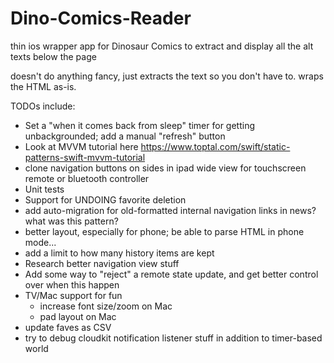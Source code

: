# Dino-Comics-Reader

thin ios wrapper app for Dinosaur Comics to extract and display all the alt texts below the page

doesn't do anything fancy, just extracts the text so you don't have to. wraps the HTML as-is.

TODOs include:
* Set a "when it comes back from sleep" timer for getting unbackgrounded; add a manual "refresh" button
* Look at MVVM tutorial here https://www.toptal.com/swift/static-patterns-swift-mvvm-tutorial
* clone navigation buttons on sides in ipad wide view for touchscreen remote or bluetooth controller
* Unit tests
* Support for UNDOING favorite deletion 
* add auto-migration for old-formatted internal navigation links in news? what was this pattern?
* better layout, especially for phone; be able to parse HTML in phone mode...
* add a limit to how many history items are kept
* Research better navigation view stuff
* Add some way to "reject" a remote state update, and get better control over when this happen
* TV/Mac support for fun
    * increase font size/zoom on Mac
    * pad layout on Mac
* update faves as CSV
* try to debug cloudkit notification listener stuff in addition to timer-based world
